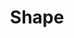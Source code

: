 ---
title: Shape

content:
    items:
        - '@taxonomy.function': shape_2D
        - '@taxonomy.function': shape_3D
    order:
        by: date
        dir: desc
    limit: 12
    pagination: true
---
